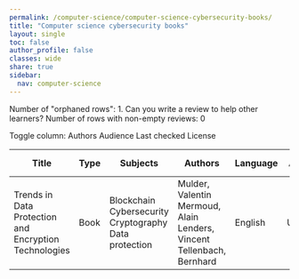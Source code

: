 ```yaml
---
permalink: /computer-science/computer-science-cybersecurity-books/
title: "Computer science cybersecurity books"
layout: single
toc: false
author_profile: false
classes: wide
share: true
sidebar:
  nav: computer-science
---
```


Number of "orphaned rows": 1. Can you write a review to help other learners?
Number of rows with non-empty reviews: 0

<div class="table_cols_toggles">
Toggle column: <a class="toggle-vis btn btn--danger" data-column="3">Authors</a> <a class="toggle-vis btn btn--danger" data-column="5">Audience</a> <a class="toggle-vis btn btn--danger" data-column="8">Last checked</a> <a class="toggle-vis btn btn--danger" data-column="9">License</a>
</div>
<table class="display" style="width:100%">
<thead>
<tr>
    <th>Title</th>
    <th>Type</th>
    <th>Subjects</th>
    <th>Authors</th>
    <th>Language</th>
    <th>Audience</th>
    <th>Reviews</th>
    <th>URLs</th>
    <th>Last checked</th>
    <th>License</th>
</tr>
</thead>
<tbody>
<tr>
    <td>Trends in Data Protection and Encryption Technologies</td>
    <td>Book</td>
    <td>Blockchain<br>Cybersecurity<br>Cryptography<br>Data protection</td>
    <td>Mulder, Valentin<br>Mermoud, Alain<br>Lenders, Vincent<br>Tellenbach, Bernhard</td>
    <td>English</td>
    <td>Undergrad</td>
    <td></td>
    <td><a href="https://link.springer.com/content/pdf/10.1007/978-3-031-33386-6.pdf" target="_blank" class="btn btn--primary">PDF</a><br><a href="https://link.springer.com/download/epub/10.1007/978-3-031-33386-6.epub" target="_blank" class="btn btn--primary">EPUB</a><br><a href="https://link.springer.com/book/10.1007/978-3-031-33386-6 target="_blank" class="btn btn--info">Site</a></td>
    <td>2023-11-26</td>
    <td>CC BY 4.0 DEED</td>
</tr>
<tfoot>
<tr>
    <td></td>
    <td></td>
    <td></td>
    <td></td>
    <td></td>
    <td></td>
    <td></td>
    <td></td>
    <td></td>
    <td></td>
</tr>
</tfoot>
